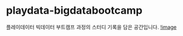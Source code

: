 # playdata-bigdatabootcamp

플레이데이터 빅데이터 부트캠프 과정의 스터디 기록을 담은 공간입니다.
[!image](https://cdn.imweb.me/thumbnail/20211209/21d4241b74da2.png)
